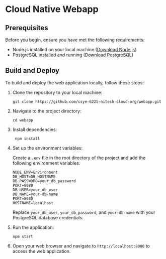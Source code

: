 # Cloud Native Webapp


## Prerequisites

Before you begin, ensure you have met the following requirements:

- Node.js installed on your local machine ([Download Node.js](https://nodejs.org/))
- PostgreSQL installed and running ([Download PostgreSQL](https://www.postgresql.org/))

## Build and Deploy

To build and deploy the web application locally, follow these steps:

1. Clone the repository to your local machine:

   ```
   git clone https://github.com/csye-6225-nitesh-cloud-org/webapp.git
   ```

2. Navigate to the project directory:

   ```
   cd webapp
   ```

3. Install dependencies:

   ```
    npm install
   ```

4. Set up the environment variables:

   Create a `.env` file in the root directory of the project and add the following environment variables:

   ```
   NODE_ENV=Environment
   DB_HOST=DB_HOSTNAME
   DB_PASSWORD=your_db_password
   PORT=8080
   DB_USER=your_db_user
   DB_NAME=your-db-name
   PORT=8080
   HOSTNAME=localhost
   ```

   Replace `your_db_user`, `your_db_password`, and `your-db-name` with your PostgreSQL database credentials.

5. Run the application:

   ```
   npm start
   ```

6. Open your web browser and navigate to `http://localhost:8080` to access the web application.
 